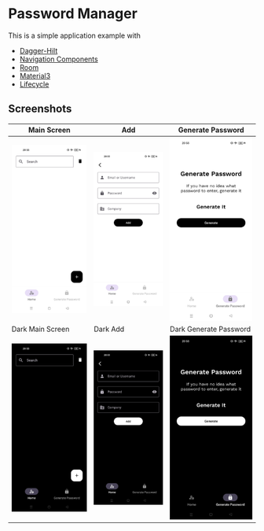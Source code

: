 
# Password Manager

This is a simple application example with 
- [Dagger-Hilt](https://developer.android.com/training/dependency-injection/hilt-android)
- [Navigation Components](https://developer.android.com/guide/navigation?hl=en)
- [Room](https://developer.android.com/jetpack/androidx/releases/room?hl=en)
- [Material3](https://m3.material.io/)
- [Lifecycle](https://developer.android.com/jetpack/androidx/releases/lifecycle?hl=en)

## Screenshots
| Main Screen             | Add                     | Generate Password       |
| ----------------------- | ----------------------- | ----------------------- |
| ![](screenshots/l1.jpg) | ![](screenshots/l2.jpg) | ![](screenshots/l3.jpg) |
| Dark Main Screen        | Dark Add                | Dark Generate Password  |
| ![](screenshots/d1.jpg) | ![](screenshots/d2.jpg) | ![](screenshots/d3.jpg) |

